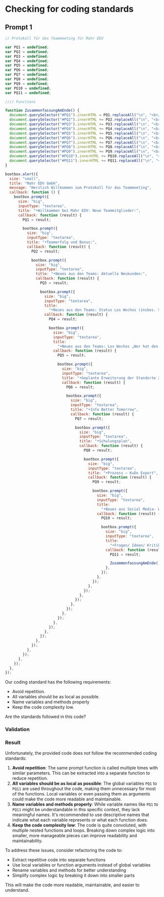 # Checking for coding standards

## Prompt 1

```javascript
// Protokoll für das Teammeeting für Mahr EDV

var PQ1 = undefined;
var PQ2 = undefined;
var PQ3 = undefined;
var PQ4 = undefined;
var PQ5 = undefined;
var PQ6 = undefined;
var PQ7 = undefined;
var PQ8 = undefined;
var PQ9 = undefined;
var PQ10 = undefined;
var PQ11 = undefined;

//// Functions

function ZusammenfassungAmEnde() {
  document.querySelector("#PQ1").innerHTML = PQ1.replaceAll("\n", "<br/>");
  document.querySelector("#PQ2").innerHTML += PQ2.replaceAll("\n", "<br/>");
  document.querySelector("#PQ3").innerHTML += PQ3.replaceAll("\n", "<br/>");
  document.querySelector("#PQ4").innerHTML += PQ4.replaceAll("\n", "<br/>");
  document.querySelector("#PQ5").innerHTML += PQ5.replaceAll("\n", "<br/>");
  document.querySelector("#PQ6").innerHTML += PQ6.replaceAll("\n", "<br/>");
  document.querySelector("#PQ7").innerHTML += PQ7.replaceAll("\n", "<br/>");
  document.querySelector("#PQ8").innerHTML += PQ8.replaceAll("\n", "<br/>");
  document.querySelector("#PQ9").innerHTML += PQ9.replaceAll("\n", "<br/>");
  document.querySelector("#PQ10").innerHTML += PQ10.replaceAll("\n", "<br/>");
  document.querySelector("#PQ11").innerHTML += PQ11.replaceAll("\n", "<br/>");
}

bootbox.alert({
  size: "small",
  title: "Mahr EDV GmbH",
  message: "Herzlich Willkommen zum Protokoll für das Teammeeting",
  callback: function () {
    bootbox.prompt({
      size: "big",
      inputType: "textarea",
      title: "•Willkommen bei Mahr EDV: Neue Teammitglieder:",
      callback: function (result) {
        PQ1 = result;

        bootbox.prompt({
          size: "big",
          inputType: "textarea",
          title: "•Teamerfolg und Bonus:",
          callback: function (result) {
            PQ2 = result;

            bootbox.prompt({
              size: "big",
              inputType: "textarea",
              title: "•Neues aus den Teams: Aktuelle Neukunden:",
              callback: function (result) {
                PQ3 = result;

                bootbox.prompt({
                  size: "big",
                  inputType: "textarea",
                  title:
                    "•Neues aus den Teams: Status Los Wochos (insbes. SMBv1, LDAP)",
                  callback: function (result) {
                    PQ4 = result;

                    bootbox.prompt({
                      size: "big",
                      inputType: "textarea",
                      title:
                        "•Neues aus den Teams: Los Wochos „Wer hat den schönsten Kabelsalat“",
                      callback: function (result) {
                        PQ5 = result;

                        bootbox.prompt({
                          size: "big",
                          inputType: "textarea",
                          title: "•Geplante Erweiterung der Standorte 2020",
                          callback: function (result) {
                            PQ6 = result;

                            bootbox.prompt({
                              size: "big",
                              inputType: "textarea",
                              title: "•Info Better Tomorrow",
                              callback: function (result) {
                                PQ7 = result;

                                bootbox.prompt({
                                  size: "big",
                                  inputType: "textarea",
                                  title: "•Schulungsplan",
                                  callback: function (result) {
                                    PQ8 = result;

                                    bootbox.prompt({
                                      size: "big",
                                      inputType: "textarea",
                                      title: "•Prozess – KuDo Export",
                                      callback: function (result) {
                                        PQ9 = result;

                                        bootbox.prompt({
                                          size: "big",
                                          inputType: "textarea",
                                          title:
                                            "•Neues aus Social Media- Wettbewerbe & Auszeichnungen",
                                          callback: function (result) {
                                            PQ10 = result;

                                            bootbox.prompt({
                                              size: "big",
                                              inputType: "textarea",
                                              title:
                                                "•Fragen/ Ideen/ Kritik/ Lob",
                                              callback: function (result) {
                                                PQ11 = result;

                                                ZusammenfassungAmEnde();
                                              },
                                            });
                                          },
                                        });
                                      },
                                    });
                                  },
                                });
                              },
                            });
                          },
                        });
                      },
                    });
                  },
                });
              },
            });
          },
        });
      },
    });
  },
});
```

Our coding standard has the following requirements:

- Avoid repetition.
- All variables should be as local as possible.
- Name variables and methods properly
- Keep the code complexity low.

Are the standards followed in this code?

### Validation

### Result

Unfortunately, the provided code does not follow the recommended coding standards:

1. **Avoid repetition**: The same prompt function is called multiple times with similar parameters. This can be extracted into a separate function to reduce repetition.
2. **All variables should be as local as possible**: The global variables `PQ1` to `PQ11` are used throughout the code, making them unnecessary for most of the functions. Local variables or even passing them as arguments could make the code more readable and maintainable.
3. **Name variables and methods properly**: While variable names like `PQ1` to `PQ11` might be understandable in this specific context, they lack meaningful names. It's recommended to use descriptive names that indicate what each variable represents or what each function does.
4. **Keep the code complexity low**: The code is quite convoluted, with multiple nested functions and loops. Breaking down complex logic into smaller, more manageable pieces can improve readability and maintainability.

To address these issues, consider refactoring the code to:

- Extract repetitive code into separate functions
- Use local variables or function arguments instead of global variables
- Rename variables and methods for better understanding
- Simplify complex logic by breaking it down into smaller parts

This will make the code more readable, maintainable, and easier to understand.
